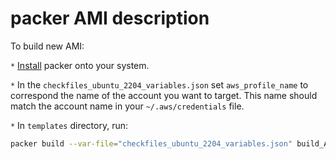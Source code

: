 # packer AMI description

To build new AMI:

`*` [Install](https://developer.hashicorp.com/packer/tutorials/docker-get-started/get-started-install-cli) packer onto your system.

`*` In the `checkfiles_ubuntu_2204_variables.json` set `aws_profile_name` to correspond the name of the account you want to target. This name should match the account name in your `~/.aws/credentials` file.

`*` In `templates` directory, run:
```bash
packer build --var-file="checkfiles_ubuntu_2204_variables.json" build_AMI.pkr.hcl
```
